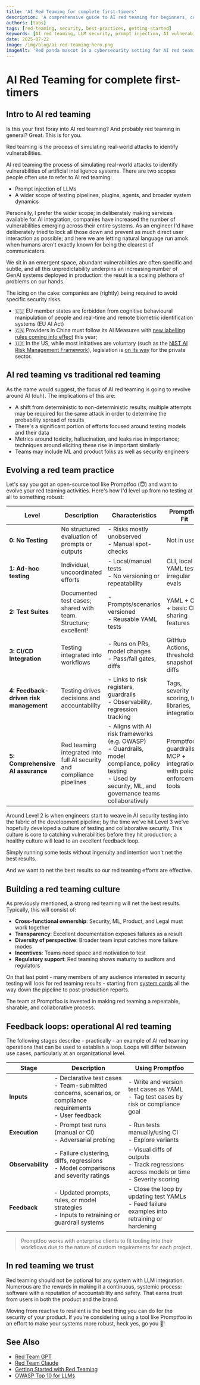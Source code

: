 ```yaml
---
title: 'AI Red Teaming for complete first-timers'
description: 'A comprehensive guide to AI red teaming for beginners, covering the basics, culture building, and operational feedback loops'
authors: [tabs]
tags: [red-teaming, security, best-practices, getting-started]
keywords: [AI red teaming, LLM security, prompt injection, AI vulnerabilities, red team culture, AI testing]
date: 2025-07-22
image: /img/blog/ai-red-teaming-hero.png
imageAlt: 'Red panda mascot in a cybersecurity setting for AI red teaming'
---
```


# AI Red Teaming for complete first-timers

## Intro to AI red teaming

Is this your first foray into AI red teaming? And probably red teaming in general? Great. This is for you.

Red teaming is the process of simulating real-world attacks to identify vulnerabilities.

AI red teaming the process of simulating real-world attacks to identify vulnerabilities of artificial intelligence systems. There are two scopes people often use to refer to AI red teaming:
- Prompt injection of LLMs
- A wider scope of testing pipelines, plugins, agents, and broader system dynamics

<!-- truncate -->

Personally, I prefer the wider scope; in deliberately making services available for AI integration, companies have increased the number of vulnerabilities emerging across their entire systems. As an engineer I'd have deliberately tried to lock all those down and prevent as much direct user interaction as possible; and here we are letting natural language run amok when humans aren't exactly known for being the clearest of communicators.

We sit in an emergent space, abundant vulnerabilities are often specific and subtle, and all this unpredictability underpins an increasing number of GenAI systems deployed in production: the result is a scaling plethora of problems on our hands.

The icing on the cake: companies are (rightly) being required to avoid specific security risks.

- 🇪🇺 EU member states are forbidden from cognitive behavioural manipulation of people and real-time and remote biometric identification systems (EU AI Act)
- 🇨🇳 Providers in China must follow its AI Measures with [new labelling rules coming into effect](https://www.insideprivacy.com/international/china/china-releases-new-labeling-requirements-for-ai-generated-content/) this year;
- 🇺🇸 In the US, while most initiatives are voluntary (such as the [NIST AI Risk Management Framework](https://www.nist.gov/itl/ai-risk-management-framework)), legislation is [on its way](https://iapp.org/resources/article/us-state-ai-governance-legislation-tracker/) for the private sector.

## AI red teaming vs traditional red teaming

As the name would suggest, the focus of AI red teaming is going to revolve around AI (duh). The implications of this are:
- A shift from deterministic to non-deterministic results; multiple attempts may be required for the same attack in order to determine the probability spread of results
- There's a significant portion of efforts focused around testing models and their data
- Metrics around toxicity, hallucination, and leaks rise in importance; techniques around eliciting these rise in important similarly
- Teams may include ML and product folks as well as security engineers

## Evolving a red team practice

Let's say you got an open-source tool like Promptfoo (😇) and want to evolve your red teaming activities. Here's how I'd level up from no testing at all to something robust:

| Level                                  | Description                                                           | Characteristics                                                                                                                                                 | Promptfoo Fit                                                             |
| -------------------------------------- | --------------------------------------------------------------------- | --------------------------------------------------------------------------------------------------------------------------------------------------------------- | ------------------------------------------------------------------------- |
| **0: No Testing**                      | No structured evaluation of prompts or outputs                        | - Risks mostly unobserved<br>- Manual spot-checks                                                                                                               | Not in use                                                                |
| **1: Ad-hoc testing**                  | Individual, uncoordinated efforts                                     | - Local/manual tests<br>- No versioning or repeatability                                                                                                        | CLI, local YAML tests, irregular evals                                    |
| **2: Test Suites**                     | Documented test cases; shared with team. Structure; excellent!        | - Prompts/scenarios versioned<br>- Reusable YAML tests                                                                                                          | YAML + CLI + basic CI; sharing features                                   |
| **3: CI/CD Integration**               | Testing integrated into workflows                                     | - Runs on PRs, model changes<br>- Pass/fail gates, diffs                                                                                                        | GitHub Actions, thresholds, snapshot diffs                                |
| **4: Feedback-driven risk management** | Testing drives decisions and accountability                           | - Links to risk registers, guardrails<br>- Observability, regression tracking                                                                                   | Tags, severity scoring, test libraries, integrations                      |
| **5: Comprehensive AI assurance**      | Red teaming integrated into full AI security and compliance pipelines | - Aligns with AI risk frameworks (e.g. OWASP)<br>- Guardrails, model compliance, policy testing<br>- Used by security, ML, and governance teams collaboratively | Promptfoo + guardrails + MCP + integrations with policy enforcement tools |

Around Level 2 is when engineers start to weave in AI security testing into the fabric of the development pipeline; by the time we've hit Level 3 we've hopefully developed a culture of testing and collaborative security. This culture is core to catching vulnerabilities before they hit production; a healthy culture will lead to an excellent feedback loop.

Simply running some tests without ingenuity and intention won't net the best results.

And we want to net the best results so our red teaming efforts are effective.

## Building a red teaming culture

As previously mentioned, a strong red teaming will net the best results. Typically, this will consist of:

- **Cross-functional ownership**: Security, ML, Product, and Legal must work together
- **Transparency**: Excellent documentation exposes failures as a result
- **Diversity of perspective**: Broader team input catches more failure modes
- **Incentives**: Teams need space and motivation to test
- **Regulatory support**: Red teaming shows maturity to auditors and regulators

On that last point - many members of any audience interested in security testing will look for red teaming results - starting from [system cards](https://www.promptfoo.dev/blog/system-cards-go-hard/) all the way down the pipeline to post-production reports.

The team at Promptfoo is invested in making red teaming a repeatable, sharable, and collaborative process.
## Feedback loops: operational AI red teaming

The following stages describe - practically - an example of AI red teaming operations that can be used to establish a loop. Loops will differ between use cases, particularly at an organizational level.

| Stage             | Description                                                                                                      | Using Promptfoo                                                                                  |
| ----------------- | ---------------------------------------------------------------------------------------------------------------- | ------------------------------------------------------------------------------------------------ |
| **Inputs**        | - Declarative test cases <br>- Team-submitted concerns, scenarios, or compliance requirements<br>- User feedback | - Write and version test cases as YAML <br> - Tag test cases by risk or compliance goal          |
| **Execution**     | - Prompt test runs (manual or CI) <br>- Adversarial probing                                                      | - Run tests manually/using CI<br>- Explore variants                                              |
| **Observability** | - Failure clustering, diffs, regressions <br>- Model comparisons and severity ratings                            | - Visual diffs of outputs <br>- Track regressions across models or time <br>- Severity scoring   |
| **Feedback**      | - Updated prompts, rules, or model strategies <br>- Inputs to retraining or guardrail systems                    | - Close the loop by updating test YAMLs <br>- Feed failure examples into retraining or hardening |

> Promptfoo works with enterprise clients to fit tooling into their workflows due to the nature of custom requirements for each project.

## In red teaming we trust

Red teaming should not be optional for any system with LLM integration. Numerous are the rewards in making it a continuous, systemic process: software with a reputation of accountability and safety. That earns trust from users in both the product and the brand.

Moving from reactive to resilient is the best thing you can do for the security of your product. If you're considering using a tool like Promptfoo in an effort to make your systems more robust, heck yes, go you 🥳!

## See Also

- [Red Team GPT](https://www.promptfoo.dev/blog/red-team-gpt/)
- [Red Team Claude](https://www.promptfoo.dev/blog/red-team-claude/)
- [Getting Started with Red Teaming](https://www.promptfoo.dev/docs/red-team/)
- [OWASP Top 10 for LLMs](https://www.promptfoo.dev/blog/owasp-top-10-llms-tldr/) 